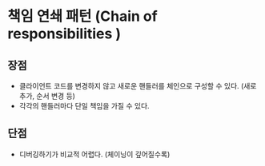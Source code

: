 # 책임 연쇄 패턴 (Chain of responsibilities )


## 장점

- 클라이언트 코드를 변경하지 않고 새로운 핸들러를 체인으로 구성할 수 있다. (새로 추가, 순서 변경 등)
- 각각의 핸들러마다 단일 책임을 가질 수 있다.

## 단점

- 디버깅하기가 비교적 어렵다. (체이닝이 깊어질수록)